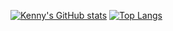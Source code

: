 [![Kenny's GitHub stats](https://github-readme-stats.vercel.app/api?username=kenchen10)](https://github.com/anuraghazra/github-readme-stats)
[![Top Langs](https://github-readme-stats.vercel.app/api/top-langs/?username=kenchen10&langs_count=10)](https://github.com/anuraghazra/github-readme-stats)

